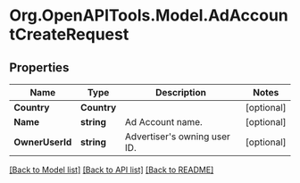 # Org.OpenAPITools.Model.AdAccountCreateRequest

## Properties

Name | Type | Description | Notes
------------ | ------------- | ------------- | -------------
**Country** | **Country** |  | [optional] 
**Name** | **string** | Ad Account name. | [optional] 
**OwnerUserId** | **string** | Advertiser&#39;s owning user ID. | [optional] 

[[Back to Model list]](../README.md#documentation-for-models) [[Back to API list]](../README.md#documentation-for-api-endpoints) [[Back to README]](../README.md)

